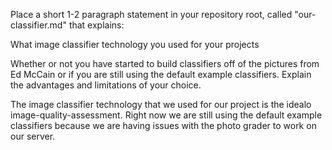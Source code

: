 Place a short 1-2 paragraph statement in your repository root, called "our-classifier.md" that explains:

What image classifier technology you used for your projects

Whether or not you have started to build classifiers off of the pictures from Ed McCain or if you are still using the default example classifiers. 
Explain the advantages and limitations of your choice.



The image classifier technology that we used for our project is the idealo image-quality-assessment. Right now we are still using the default example classifiers because we are having issues with the photo grader to work on our server.
